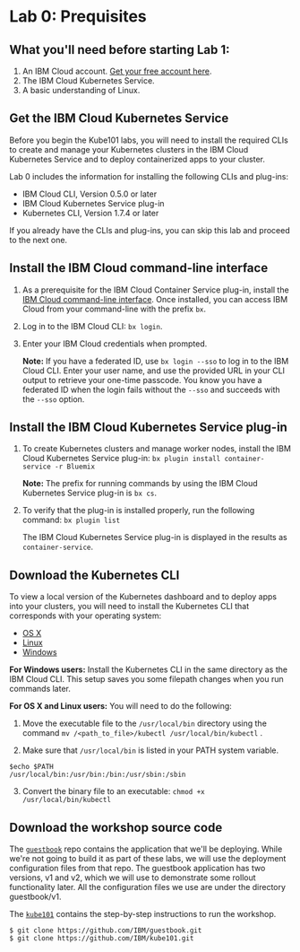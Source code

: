 # Lab 0: Prequisites

## What you'll need before starting Lab 1:
1. An IBM Cloud account. [Get your free account here](https://console.bluemix.net/dashboard/apps/).
2. The IBM Cloud Kubernetes Service. 
3. A basic understanding of Linux.

## Get the IBM Cloud Kubernetes Service
Before you begin the Kube101 labs, you will need to install the required CLIs to create and manage your Kubernetes clusters in the IBM Cloud Kubernetes Service and to deploy containerized apps to your cluster.

Lab 0 includes the information for installing the following CLIs and plug-ins:

* IBM Cloud CLI, Version 0.5.0 or later
* IBM Cloud Kubernetes Service plug-in
* Kubernetes CLI, Version 1.7.4 or later

If you already have the CLIs and plug-ins, you can skip this lab and proceed to the next one.

## Install the IBM Cloud command-line interface

1. As a prerequisite for the IBM Cloud Container Service plug-in, install the [IBM Cloud command-line interface](https://clis.ng.bluemix.net/ui/home.html). Once installed, you can access IBM Cloud from your command-line with the prefix `bx`.
2. Log in to the IBM Cloud CLI: `bx login`. 
3. Enter your IBM Cloud credentials when prompted.

   **Note:** If you have a federated ID, use `bx login --sso` to log in to the IBM Cloud CLI. Enter your user name, and use the provided URL in your CLI output to retrieve your one-time passcode. You know you have a federated ID when the login fails without the `--sso` and succeeds with the `--sso` option.

## Install the IBM Cloud Kubernetes Service plug-in
1. To create Kubernetes clusters and manage worker nodes, install the IBM Cloud Kubernetes Service plug-in:
   ```bx plugin install container-service -r Bluemix```
   
   **Note:** The prefix for running commands by using the IBM Cloud Kubernetes Service plug-in is `bx cs`.

2. To verify that the plug-in is installed properly, run the following command:
```bx plugin list```

   The IBM Cloud Kubernetes Service plug-in is displayed in the results as `container-service`.

## Download the Kubernetes CLI

To view a local version of the Kubernetes dashboard and to deploy apps into your clusters, you will need to install the Kubernetes CLI that corresponds with your operating system:

* [OS X](https://storage.googleapis.com/kubernetes-release/release/v1.7.4/bin/darwin/amd64/kubectl)
* [Linux](https://storage.googleapis.com/kubernetes-release/release/v1.7.4/bin/linux/amd64/kubectl)
* [Windows](https://storage.googleapis.com/kubernetes-release/release/v1.7.4/bin/windows/amd64/kubectl.exe)

**For Windows users:** Install the Kubernetes CLI in the same directory as the IBM Cloud CLI. This setup saves you some filepath changes when you run commands later.

**For OS X and Linux users:** You will need to do the following:

1. Move the executable file to the `/usr/local/bin` directory using the command `mv /<path_to_file>/kubectl /usr/local/bin/kubectl` .

2. Make sure that `/usr/local/bin` is listed in your PATH system variable.
```
$echo $PATH
/usr/local/bin:/usr/bin:/bin:/usr/sbin:/sbin
```

3. Convert the binary file to an executable: `chmod +x /usr/local/bin/kubectl`

## Download the workshop source code

The [`guestbook`](https://github.com/IBM/guestbook) repo contains the application that we'll be deploying. 
While we're not going to build it as part of these labs, we will use the deployment configuration files from that repo. 
The guestbook application has two versions, v1 and v2, which we will use to demonstrate some rollout 
functionality later. All the configuration files we use are under the directory guestbook/v1.

The [`kube101`](https://github.com/IBM/kube101/) contains the step-by-step instructions to run the workshop.

```console
$ git clone https://github.com/IBM/guestbook.git
$ git clone https://github.com/IBM/kube101.git
```
